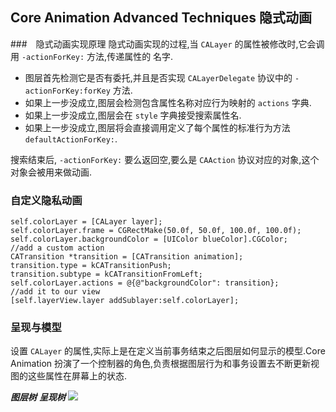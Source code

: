 ## Core Animation Advanced Techniques 隐式动画
###　隐式动画实现原理
隐式动画实现的过程,当 `CALayer` 的属性被修改时,它会调用 `-actionForKey:` 方法,传递属性的
名字.
- 图层首先检测它是否有委托,并且是否实现 `CALayerDelegate` 协议中的 `-actionForKey:forKey`
  方法.
- 如果上一步没成立,图层会检测包含属性名称对应行为映射的 `actions` 字典.
- 如果上一步没成立,图层会在 `style` 字典接受搜索属性名.
- 如果上一步没成立,图层将会直接调用定义了每个属性的标准行为方法 `defaultActionForKey:`.

搜索结束后, `-actionForKey:` 要么返回空,要么是 `CAAction` 协议对应的对象,这个对象会被用来做动画.

### 自定义隐私动画
```
self.colorLayer = [CALayer layer];
self.colorLayer.frame = CGRectMake(50.0f, 50.0f, 100.0f, 100.0f);
self.colorLayer.backgroundColor = [UIColor blueColor].CGColor;
//add a custom action
CATransition *transition = [CATransition animation];
transition.type = kCATransitionPush;
transition.subtype = kCATransitionFromLeft;
self.colorLayer.actions = @{@"backgroundColor": transition};
//add it to our view
[self.layerView.layer addSublayer:self.colorLayer];
```

### 呈现与模型
设置 `CALayer` 的属性,实际上是在定义当前事务结束之后图层如何显示的模型.Core Animation
扮演了一个控制器的角色,负责根据图层行为和事务设置去不断更新视图的这些属性在屏幕上的状态.

***图层树*** ***呈现树***
![](http://7u2qbg.com1.z0.glb.clouddn.com/Core-Animation-Advanced-Techniques隐式动画_01.png)
